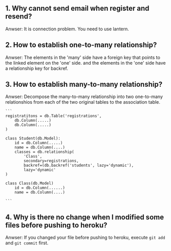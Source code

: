## 1. Why cannot send email when register and resend?
Anwser: It is connection problem. You need to use lantern.

## 2. How to establish one-to-many relationship?
Anwser: The elements in the 'many' side have a foreign key that points to the linked
    element on the 'one' side. and the elements in the 'one' side have a relationship
    key for backref.

## 3. How to establish many-to-many relationship?
Anwser: Decompose the many-to-many relationship into two one-to-many relationshios from
    each of the two original tables to the association table.

    ```
    registratitons = db.Table('registrations',
        db.Column(.....)
        db.Column(.....)
    )

    class Student(db.Model):
        id = db.Column(.....)
        name = db.Column(....)
        classes = db.relationship(
            'Class',
            secondary=registrations,
            backref=(db.backref('students', lazy='dynamic'),
            lazy='dynamic'
    )

    class Class(db.Model)
        id = db.Column(......)
        name = db.Column(....)

    ```

## 4. Why is there no change when I modified some files before pushing to heroku?
Anwser: If you changed your file before pushing to heroku, execute `git add` and `git commit` first.